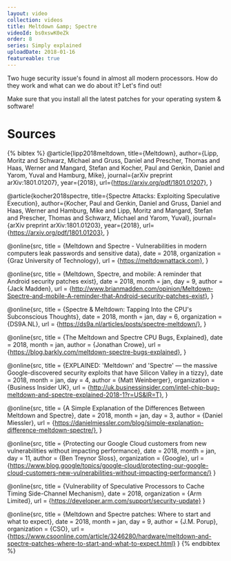 ```yaml
---
layout: video
collection: videos
title: Meltdown &amp; Spectre
videoId: bs0xswK0eZk
order: 8
series: Simply explained
uploadDate: 2018-01-16
featureable: true
---
```


Two huge security issue's found in almost all modern processors. How do they work and what can we do about it? Let's find out!

Make sure that you install all the latest patches for your operating system & software!

# Sources
{% bibtex %}
@article{lipp2018meltdown,
  title={Meltdown},
  author={Lipp, Moritz and Schwarz, Michael and Gruss, Daniel and Prescher, Thomas and Haas, Werner and Mangard, Stefan and Kocher, Paul and Genkin, Daniel and Yarom, Yuval and Hamburg, Mike},
  journal={arXiv preprint arXiv:1801.01207},
  year={2018},
  url={https://arxiv.org/pdf/1801.01207},
}

@article{kocher2018spectre,
  title={Spectre Attacks: Exploiting Speculative Execution},
  author={Kocher, Paul and Genkin, Daniel and Gruss, Daniel and Haas, Werner and Hamburg, Mike and Lipp, Moritz and Mangard, Stefan and Prescher, Thomas and Schwarz, Michael and Yarom, Yuval},
  journal={arXiv preprint arXiv:1801.01203},
  year={2018},
  url={https://arxiv.org/pdf/1801.01203},
}

@online{src,
    title = {Meltdown and Spectre - Vulnerabilities in modern computers leak passwords and sensitive data},
    date = 2018,
    organization = {Graz University of Technology},
    url = {https://meltdownattack.com},
}

@online{src,
    title = {Meltdown, Spectre, and mobile: A reminder that Android security patches exist},
    date = 2018,
    month = jan,
    day = 9,
    author = {Jack Madden},
    url = {http://www.brianmadden.com/opinion/Meltdown-Spectre-and-mobile-A-reminder-that-Android-security-patches-exist},
}

@online{src,
    title = {Spectre & Meltdown: Tapping Into the CPU's Subconscious Thoughts},
    date = 2018,
    month = jan,
    day = 6,
    organization = {DS9A.NL},
    url = {https://ds9a.nl/articles/posts/spectre-meltdown/},
}

@online{src,
    title = {The Meltdown and Spectre CPU Bugs, Explained},
    date = 2018,
    month = jan,
    author = {Jonathan Crowe},
    url = {https://blog.barkly.com/meltdown-spectre-bugs-explained},
}

@online{src,
    title = {EXPLAINED: 'Meltdown' and 'Spectre' — the massive Google-discovered security exploits that have Silicon Valley in a tizzy},
    date = 2018,
    month = jan,
    day = 4,
    author = {Matt Weinberger},
    organization = {Business Insider UK},
    url = {http://uk.businessinsider.com/intel-chip-bug-meltdown-and-spectre-explained-2018-1?r=US&IR=T},
}

@online{src,
    title = {A Simple Explanation of the Differences Between Meltdown and Spectre},
    date = 2018,
    month = jan,
    day = 3,
    author = {Daniel Miessler},
    url = {https://danielmiessler.com/blog/simple-explanation-difference-meltdown-spectre/},
}

@online{src,
    title = {Protecting our Google Cloud customers from new vulnerabilities without impacting performance},
    date = 2018,
    month = jan,
    day = 11,
    author = {Ben Treynor Sloss},
    organization = {Google},
    url = {https://www.blog.google/topics/google-cloud/protecting-our-google-cloud-customers-new-vulnerabilities-without-impacting-performance/}
}

@online{src,
    title = {Vulnerability of Speculative Processors to Cache Timing Side-Channel Mechanism},
    date = 2018,
    organization = {Arm Limited},
    url = {https://developer.arm.com/support/security-update}
}

@online{src,
    title = {Meltdown and Spectre patches: Where to start and what to expect},
    date = 2018,
    month = jan,
    day = 9,
    author = {J.M. Porup},
    organization = {CSO},
    url = {https://www.csoonline.com/article/3246280/hardware/meltdown-and-spectre-patches-where-to-start-and-what-to-expect.html}
}
{% endbibtex %}